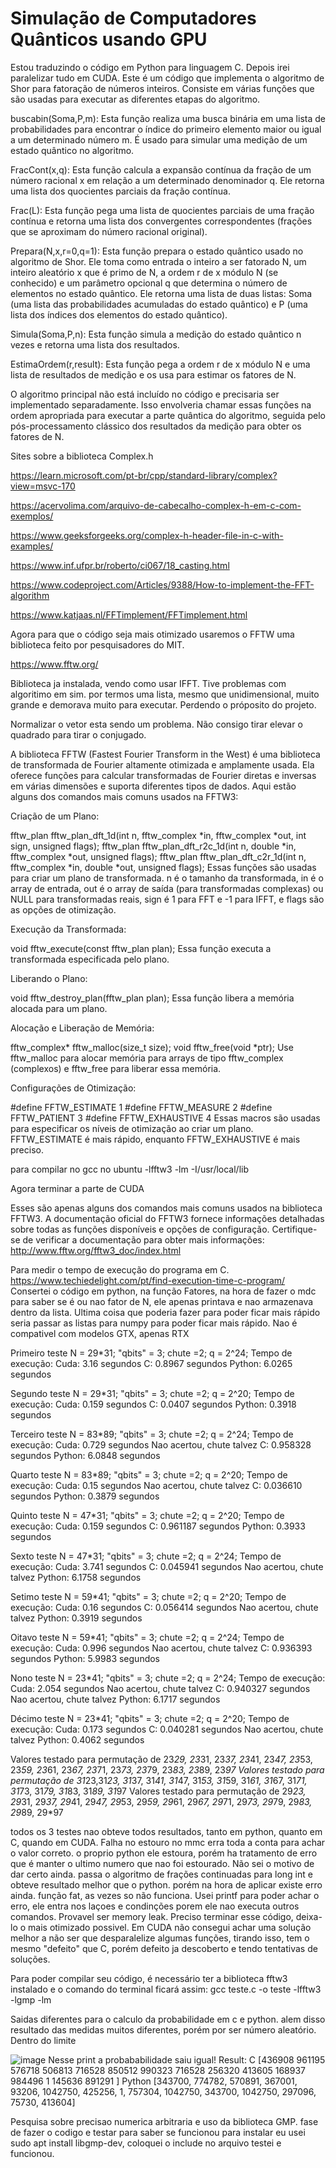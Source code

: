 # Simulação de Computadores Quânticos usando GPU
Estou traduzindo o código em Python para linguagem C. Depois irei paralelizar tudo em CUDA.
Este é um código que implementa o algoritmo de Shor para fatoração de números inteiros. Consiste em várias funções que são usadas para executar as diferentes etapas do algoritmo.

buscabin(Soma,P,m): Esta função realiza uma busca binária em uma lista de probabilidades para encontrar o índice do primeiro elemento maior ou igual a um determinado número m. É usado para simular uma medição de um estado quântico no algoritmo.

FracCont(x,q): Esta função calcula a expansão contínua da fração de um número racional x em relação a um determinado denominador q. Ele retorna uma lista dos quocientes parciais da fração contínua.

Frac(L): Esta função pega uma lista de quocientes parciais de uma fração contínua e retorna uma lista dos convergentes correspondentes (frações que se aproximam do número racional original).

Prepara(N,x,r=0,q=1): Esta função prepara o estado quântico usado no algoritmo de Shor. Ele toma como entrada o inteiro a ser fatorado N, um inteiro aleatório x que é primo de N, a ordem r de x módulo N (se conhecido) e um parâmetro opcional q que determina o número de elementos no estado quântico. Ele retorna uma lista de duas listas: Soma (uma lista das probabilidades acumuladas do estado quântico) e P (uma lista dos índices dos elementos do estado quântico).

Simula(Soma,P,n): Esta função simula a medição do estado quântico n vezes e retorna uma lista dos resultados.

EstimaOrdem(r,result): Esta função pega a ordem r de x módulo N e uma lista de resultados de medição e os usa para estimar os fatores de N.

O algoritmo principal não está incluído no código e precisaria ser implementado separadamente. Isso envolveria chamar essas funções na ordem apropriada para executar a parte quântica do algoritmo, seguida pelo pós-processamento clássico dos resultados da medição para obter os fatores de N.

Sites sobre a biblioteca Complex.h 

https://learn.microsoft.com/pt-br/cpp/standard-library/complex?view=msvc-170

https://acervolima.com/arquivo-de-cabecalho-complex-h-em-c-com-exemplos/

https://www.geeksforgeeks.org/complex-h-header-file-in-c-with-examples/

https://www.inf.ufpr.br/roberto/ci067/18_casting.html

https://www.codeproject.com/Articles/9388/How-to-implement-the-FFT-algorithm

https://www.katjaas.nl/FFTimplement/FFTimplement.html

Agora para que o código seja mais otimizado usaremos o FFTW uma biblioteca feito por pesquisadores do MIT.

https://www.fftw.org/

Biblioteca ja instalada, vendo como usar IFFT.
Tive problemas com algoritimo em sim. por termos uma lista, mesmo que unidimensional, muito grande e demorava muito para executar. Perdendo o próposito do projeto.

Normalizar o vetor esta sendo um problema. Não consigo tirar elevar o quadrado para tirar o conjugado.


A biblioteca FFTW (Fastest Fourier Transform in the West) é uma biblioteca de transformada de Fourier altamente otimizada e amplamente usada. Ela oferece funções para calcular transformadas de Fourier diretas e inversas em várias dimensões e suporta diferentes tipos de dados. Aqui estão alguns dos comandos mais comuns usados na FFTW3:

Criação de um Plano:

fftw_plan fftw_plan_dft_1d(int n, fftw_complex *in, fftw_complex *out, int sign, unsigned flags);
fftw_plan fftw_plan_dft_r2c_1d(int n, double *in, fftw_complex *out, unsigned flags);
fftw_plan fftw_plan_dft_c2r_1d(int n, fftw_complex *in, double *out, unsigned flags);
Essas funções são usadas para criar um plano de transformada. n é o tamanho da transformada, in é o array de entrada, out é o array de saída (para transformadas complexas) ou NULL para transformadas reais, sign é 1 para FFT e -1 para IFFT, e flags são as opções de otimização.

Execução da Transformada:

void fftw_execute(const fftw_plan plan);
Essa função executa a transformada especificada pelo plano.

Liberando o Plano:

void fftw_destroy_plan(fftw_plan plan);
Essa função libera a memória alocada para um plano.

Alocação e Liberação de Memória:

fftw_complex* fftw_malloc(size_t size);
void fftw_free(void *ptr);
Use fftw_malloc para alocar memória para arrays de tipo fftw_complex (complexos) e fftw_free para liberar essa memória.

Configurações de Otimização:

#define FFTW_ESTIMATE 1
#define FFTW_MEASURE 2
#define FFTW_PATIENT 3
#define FFTW_EXHAUSTIVE 4
Essas macros são usadas para especificar os níveis de otimização ao criar um plano. FFTW_ESTIMATE é mais rápido, enquanto FFTW_EXHAUSTIVE é mais preciso.

para compilar no gcc no ubuntu 
-lfftw3 -lm -I/usr/local/lib

Agora terminar a parte de CUDA

Esses são apenas alguns dos comandos mais comuns usados na biblioteca FFTW3. A documentação oficial do FFTW3 fornece informações detalhadas sobre todas as funções disponíveis e opções de configuração. Certifique-se de verificar a documentação para obter mais informações: http://www.fftw.org/fftw3_doc/index.html

Para medir o tempo de execução do programa em C.
https://www.techiedelight.com/pt/find-execution-time-c-program/
Consertei o código em python, na função Fatores, na hora de fazer o mdc para saber se é ou nao fator de N, ele apenas printava e nao armazenava dentro da lista. Ultima coisa que poderia fazer para poder ficar mais rápido seria passar as listas para numpy para poder ficar mais rápido.
Nao é compativel com modelos GTX, apenas RTX 

Primeiro teste
  N = 29*31;
  "qbits" = 3;
  chute =2;
  q = 2^24;
Tempo de execução:
  Cuda: 3.16 segundos
  C: 0.8967 segundos
  Python: 6.0265 segundos

Segundo teste
  N = 29*31;
  "qbits" = 3;
  chute =2;
  q = 2^20;
Tempo de execução:
  Cuda: 0.159 segundos
  C: 0.0407 segundos
  Python: 0.3918 segundos

Terceiro teste
  N = 83*89;
  "qbits" = 3;
  chute =2;
  q = 2^24;
Tempo de execução:
  Cuda: 0.729 segundos Nao acertou, chute talvez
  C: 0.958328 segundos
  Python: 6.0848 segundos

Quarto teste
  N = 83*89;
  "qbits" = 3;
  chute =2;
  q = 2^20;
Tempo de execução:
  Cuda: 0.15 segundos Nao acertou, chute talvez
  C: 0.036610 segundos
  Python: 0.3879 segundos
  
Quinto teste
  N = 47*31;
  "qbits" = 3;
  chute =2;
  q = 2^20;
Tempo de execução:
  Cuda: 0.159 segundos
  C: 0.961187 segundos
  Python: 0.3933 segundos

Sexto teste
  N = 47*31;
  "qbits" = 3;
  chute =2;
  q = 2^24;
Tempo de execução:
  Cuda:  3.741 segundos
  C: 0.045941 segundos Nao acertou, chute talvez
  Python: 6.1758 segundos
  
Setimo teste
  N = 59*41;
  "qbits" = 3;
  chute =2;
  q = 2^20;
Tempo de execução:
  Cuda:  0.16 segundos
  C: 0.056414 segundos Nao acertou, chute talvez
  Python: 0.3919 segundos
  
Oitavo teste
  N = 59*41;
  "qbits" = 3;
  chute =2;
  q = 2^24;
Tempo de execução:
  Cuda:  0.996 segundos Nao acertou, chute talvez
  C: 0.936393 segundos
  Python: 5.9983 segundos
  
Nono teste
  N = 23*41;
  "qbits" = 3;
  chute =2;
  q = 2^24;
Tempo de execução:
  Cuda:  2.054 segundos Nao acertou, chute talvez
  C: 0.940327 segundos Nao acertou, chute talvez
  Python: 6.1717 segundos
  
Décimo teste
  N = 23*41;
  "qbits" = 3;
  chute =2;
  q = 2^20;
Tempo de execução:
  Cuda:  0.173 segundos
  C: 0.040281 segundos Nao acertou, chute talvez
  Python: 0.4062 segundos

  Valores testado para permutação de 23*29, 23*31, 23*37, 23*41, 23*47, 23*53, 23*59, 23*61, 23*67, 23*71, 23*73, 23*79, 23*83, 23*89, 23*97
  Valores testado para permutação de 31*23,31*23, 31*37, 31*41, 31*47, 31*53, 31*59, 31*61, 31*67, 31*71, 31*73, 31*79, 31*83, 31*89, 31*97
  Valores testado para permutação de 29*23, 29*31, 29*37, 29*41, 29*47, 29*53, 29*59, 29*61, 29*67, 29*71, 29*73, 29*79, 29*83, 29*89, 29*97

  todos os 3 testes nao obteve todos resultados, tanto em python, quanto em C, quando em CUDA.
  Falha no estouro no mmc erra toda a conta para achar o valor correto.
  o proprio python ele estoura, porém ha tratamento de erro que é manter o ultimo numero que nao foi estourado. Não sei o motivo de dar certo ainda.
  passa o algoritmo de frações continuadas para long int e obteve resultado melhor que o python. porém na hora de aplicar existe erro ainda. 
  função fat, as vezes so não funciona. Usei printf para poder achar o erro, ele entra nos laçoes e condinções porem ele nao executa outros comandos. Provavel ser memory leak.
  Preciso terminar esse código, deixa-lo o mais otimizado possivel. Em CUDA não consegui achar uma solução melhor a não ser que desparalelize algumas funções, tirando isso, tem o mesmo "defeito" que C, porém defeito ja descoberto e tendo tentativas de soluções.

  Para poder compilar seu código, é necessário ter a biblioteca fftw3 instalado e o comando do terminal ficará assim:
  gcc teste.c -o teste -lfftw3 -lgmp -lm

  Saidas diferentes para o calculo da probabilidade em c e python. alem disso resultado das medidas muitos diferentes, porém por ser número aleatório. Dentro do limite

  
![image](https://github.com/raianffc/Simulacao-Quantica-usando-GPU/assets/54862169/b51d44e9-316d-4dac-9375-984e149eb2dd)
Nesse print a probababilidade saiu igual!
Result: 
C
[436908 961195 576718 506813 716528 850512 990323 716528 256320 413605 168937 984496 1 145636 891291 ]
Python
[343700, 774782, 570891, 367001, 93206, 1042750, 425256, 1, 757304, 1042750, 343700, 1042750, 297096, 75730, 413604]

Pesquisa sobre precisao numerica arbitraria e uso da biblioteca GMP. fase de fazer o codigo e testar para saber se funcionou
para instalar eu usei sudo apt install libgmp-dev, coloquei o include no arquivo testei e funcionou.
